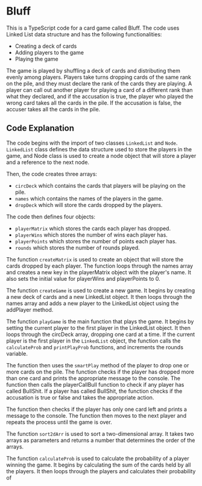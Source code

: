 # Bluff

This is a TypeScript code for a card game called Bluff. The code uses Linked List data structure and has the following functionalities:

* Creating a deck of cards
* Adding players to the game
* Playing the game

The game is played by shuffling a deck of cards and distributing them evenly among players. Players take turns dropping cards of the same rank on the pile, and they must declare the rank of the cards they are playing. A player can call out another player for playing a card of a different rank than what they declared, and if the accusation is true, the player who played the wrong card takes all the cards in the pile. If the accusation is false, the accuser takes all the cards in the pile.

## Code Explanation
The code begins with the import of two classes `LinkedList` and `Node`. `LinkedList` class defines the data structure used to store the players in the game, and Node class is used to create a node object that will store a player and a reference to the next node.

Then, the code creates three arrays:

* `circDeck` which contains the cards that players will be playing on the pile.
* `names` which contains the names of the players in the game.
* `dropDeck` which will store the cards dropped by the players.

The code then defines four objects:

* `playerMatrix` which stores the cards each player has dropped.
* `playerWins` which stores the number of wins each player has.
* `playerPoints` which stores the number of points each player has.
* `rounds` which stores the number of rounds played.

The function `createMatrix` is used to create an object that will store the cards dropped by each player. The function loops through the names array and creates a new key in the playerMatrix object with the player's name. It also sets the initial value for playerWins and playerPoints to 0.

The function `createGame` is used to create a new game. It begins by creating a new deck of cards and a new LinkedList object. It then loops through the names array and adds a new player to the LinkedList object using the addPlayer method.

The function `playGame` is the main function that plays the game. It begins by setting the current player to the first player in the LinkedList object. It then loops through the circDeck array, dropping one card at a time. If the current player is the first player in the `LinkedList` object, the function calls the `calculateProb` and `printPlayProb` functions, and increments the rounds variable.

The function then uses the `smartPlay` method of the player to drop one or more cards on the pile. The function checks if the player has dropped more than one card and prints the appropriate message to the console. The function then calls the playerCallBull function to check if any player has called BullShit. If a player has called BullShit, the function checks if the accusation is true or false and takes the appropriate action.

The function then checks if the player has only one card left and prints a message to the console. The function then moves to the next player and repeats the process until the game is over.

The function `sort2dArr` is used to sort a two-dimensional array. It takes two arrays as parameters and returns a number that determines the order of the arrays.

The function `calculateProb` is used to calculate the probability of a player winning the game. It begins by calculating the sum of the cards held by all the players. It then loops through the players and calculates their probability of
